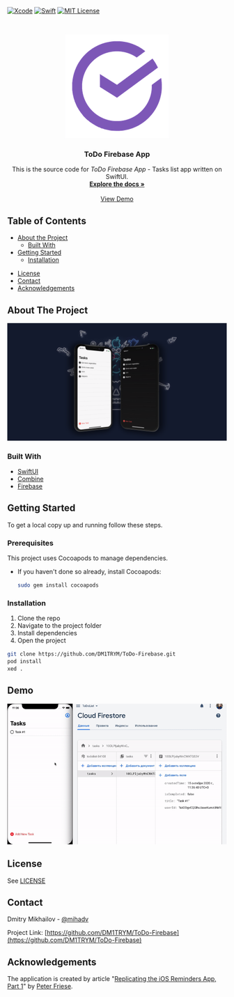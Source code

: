 <!-- PROJECT SHIELDS -->
[![Xcode][xcode-shield]][xcode-url]
[![Swift][swift-shield]][swift-url]
[![MIT License][license-shield]][license-url]


<!-- PROJECT LOGO -->
<br />
<p align="center">
  <a href="https://github.com/DM1TRYM/ToDo-Firebase">
    <img src="ToDoList/ToDoIcon.png" alt="Logo">
  </a>

  <h3 align="center">ToDo Firebase App</h3>

  <p align="center">
    This is the source code for <i>ToDo Firebase App</i> - Tasks list app written on SwiftUI.
    <br />
    <a href="https://github.com/DM1TRYM/ToDo-Firebase"><strong>Explore the docs »</strong></a>
    <br />
    <br />
    <a href="https://github.com/DM1TRYM/ToDo-Firebase#Demo">View Demo</a>
  </p>
</p>

<!-- TABLE OF CONTENTS -->
## Table of Contents

* [About the Project](#about-the-project)
  * [Built With](#built-with)
* [Getting Started](#getting-started)
  <!-- * [Prerequisites](#prerequisites) -->
  * [Installation](#installation)
<!-- * [Usage](#usage) -->
<!-- * [Roadmap](#roadmap) -->
* [License](#license)
* [Contact](#contact)
* [Acknowledgements](#acknowledgements)

<!-- ABOUT THE PROJECT -->
## About The Project

![Screenshot][product-screenshot]

### Built With

* [SwiftUI](https://developer.apple.com/xcode/swiftui/)
* [Combine](https://developer.apple.com/documentation/combine)
* [Firebase](https://firebase.google.com)

<!-- GETTING STARTED -->
## Getting Started

To get a local copy up and running follow these steps.

### Prerequisites

This project uses Cocoapods to manage dependencies.

* If you haven't done so already, install Cocoapods:

  ``` bash
  sudo gem install cocoapods
  ```

### Installation

1. Clone the repo
2. Navigate to the project folder
3. Install dependencies
4. Open the project

``` bash
git clone https://github.com/DM1TRYM/ToDo-Firebase.git
pod install
xed .
```

<!-- Demo -->
## Demo
![Demo][product-demo]


<!-- LICENSE -->
## License

See [LICENSE](LICENSE)

<!-- CONTACT -->
## Contact

Dmitry Mikhailov - [@mihadv](https://t.me/mihadv)



Project Link: [https://github.com/DM1TRYM/ToDo-Firebase](https://github.com/DM1TRYM/ToDo-Firebase)

<!-- ACKNOWLEDGEMENTS -->

## Acknowledgements

The application is created by article "[Replicating the iOS Reminders App, Part 1](https://medium.com/better-programming/replicating-the-ios-reminders-app-part1-44211a7b7029)" by [Peter Friese](https://medium.com/@peterfriese).

<!-- MARKDOWN LINKS & IMAGES -->
<!-- https://www.markdownguide.org/basic-syntax/#reference-style-links -->
[xcode-shield]: https://img.shields.io/badge/xcode-v12.0.1-blue
[xcode-url]: https://developer.apple.com/xcode/

[swift-shield]: https://img.shields.io/badge/swift-v5.3-%23fe4b2d
[swift-url]: https://swift.org/

[license-shield]: https://img.shields.io/github/license/DM1TRYM/ToDo-Firebase.svg?style%3Dflat-square
[license-url]: https://github.com/DM1TRYM/ToDo-Firebase/blob/main/LICENSE

[product-screenshot]: /screenshot.png
[product-demo]: https://github.com/DM1TRYM/ToDo-Firebase/blob/main/Demo.gif?raw=true
[product-screenshot]: /screenshot.png "Screenshot of Make It So, a replication of the iOS Reminders app"

